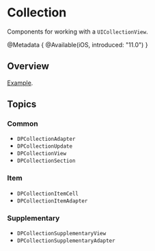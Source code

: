 # Collection

Components for working with a `UICollectionView`.

@Metadata {
    @Available(iOS, introduced: "11.0")
}

## Overview

 [Example](https://github.com/DPLibs/DPUIKit-swift/tree/master/Demo/Demo/Presentation/Modules/Ads/Screens/List).

## Topics

### Common
- ``DPCollectionAdapter``
- ``DPCollectionUpdate``
- ``DPCollectionView``
- ``DPCollectionSection``

### Item
- ``DPCollectionItemCell``
- ``DPCollectionItemAdapter``

### Supplementary
- ``DPCollectionSupplementaryView``
- ``DPCollectionSupplementaryAdapter``




